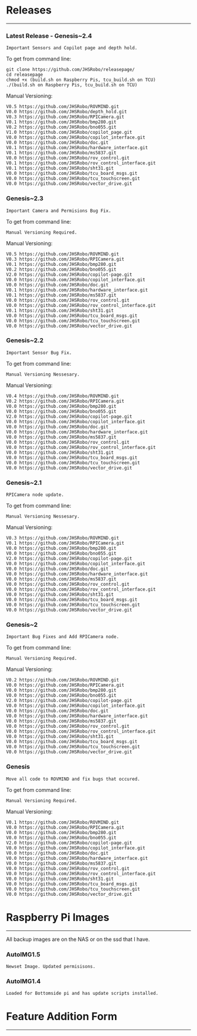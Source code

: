# Releases

-----------------------------

### Latest Release - Genesis~2.4

    Important Sensors and Copilot page and depth hold.

To get from command line:

    git clone https://github.com/JHSRobo/releasepage/
    cd releasepage
    chmod +x (build.sh on Raspberry Pis, tcu_build.sh on TCU)
    ./(build.sh on Raspberry Pis, tcu_build.sh on TCU)
    
Manual Versioning:

    V0.5 https://github.com/JHSRobo/ROVMIND.git
    V0.0 https://github.com/JHSRobo/depth_hold.git
    V0.3 https://github.com/JHSRobo/RPICamera.git
    V0.1 https://github.com/JHSRobo/bmp280.git
    V0.2 https://github.com/JHSRobo/bno055.git
    V1.0 https://github.com/JHSRobo/copilot_page.git
    V0.0 https://github.com/JHSRobo/copilot_interface.git
    V0.0 https://github.com/JHSRobo/doc.git
    V0.1 https://github.com/JHSRobo/hardware_interface.git
    V0.1 https://github.com/JHSRobo/ms5837.git
    V0.0 https://github.com/JHSRobo/rov_control.git
    V0.1 https://github.com/JHSRobo/rov_control_interface.git
    V0.1 https://github.com/JHSRobo/sht31.git
    V0.0 https://github.com/JHSRobo/tcu_board_msgs.git
    V0.0 https://github.com/JHSRobo/tcu_touchscreen.git
    V0.0 https://github.com/JHSRobo/vector_drive.git
    
### Genesis~2.3

    Important Camera and Permisions Bug Fix.

To get from command line:

    Manual Versioning Required.
    
Manual Versioning:

    V0.5 https://github.com/JHSRobo/ROVMIND.git
    V0.3 https://github.com/JHSRobo/RPICamera.git
    V0.1 https://github.com/JHSRobo/bmp280.git
    V0.2 https://github.com/JHSRobo/bno055.git
    V2.0 https://github.com/JHSRobo/copilot-page.git
    V0.0 https://github.com/JHSRobo/copilot_interface.git
    V0.0 https://github.com/JHSRobo/doc.git
    V0.1 https://github.com/JHSRobo/hardware_interface.git
    V0.1 https://github.com/JHSRobo/ms5837.git
    V0.0 https://github.com/JHSRobo/rov_control.git
    V0.0 https://github.com/JHSRobo/rov_control_interface.git
    V0.1 https://github.com/JHSRobo/sht31.git
    V0.0 https://github.com/JHSRobo/tcu_board_msgs.git
    V0.0 https://github.com/JHSRobo/tcu_touchscreen.git
    V0.0 https://github.com/JHSRobo/vector_drive.git

### Genesis~2.2

    Important Sensor Bug Fix.

To get from command line:

    Manual Versioning Nessesary.
    
Manual Versioning:

    V0.4 https://github.com/JHSRobo/ROVMIND.git
    V0.2 https://github.com/JHSRobo/RPICamera.git
    V0.0 https://github.com/JHSRobo/bmp280.git
    V0.0 https://github.com/JHSRobo/bno055.git
    V2.0 https://github.com/JHSRobo/copilot-page.git
    V0.0 https://github.com/JHSRobo/copilot_interface.git
    V0.0 https://github.com/JHSRobo/doc.git
    V0.0 https://github.com/JHSRobo/hardware_interface.git
    V0.0 https://github.com/JHSRobo/ms5837.git
    V0.0 https://github.com/JHSRobo/rov_control.git
    V0.0 https://github.com/JHSRobo/rov_control_interface.git
    V0.0 https://github.com/JHSRobo/sht31.git
    V0.0 https://github.com/JHSRobo/tcu_board_msgs.git
    V0.0 https://github.com/JHSRobo/tcu_touchscreen.git
    V0.0 https://github.com/JHSRobo/vector_drive.git

### Genesis~2.1

    RPICamera node update.

To get from command line:

    Manual Versioning Nessesary.
    
Manual Versioning:

    V0.3 https://github.com/JHSRobo/ROVMIND.git
    V0.1 https://github.com/JHSRobo/RPICamera.git
    V0.0 https://github.com/JHSRobo/bmp280.git
    V0.0 https://github.com/JHSRobo/bno055.git
    V2.0 https://github.com/JHSRobo/copilot-page.git
    V0.0 https://github.com/JHSRobo/copilot_interface.git
    V0.0 https://github.com/JHSRobo/doc.git
    V0.0 https://github.com/JHSRobo/hardware_interface.git
    V0.0 https://github.com/JHSRobo/ms5837.git
    V0.0 https://github.com/JHSRobo/rov_control.git
    V0.0 https://github.com/JHSRobo/rov_control_interface.git
    V0.0 https://github.com/JHSRobo/sht31.git
    V0.0 https://github.com/JHSRobo/tcu_board_msgs.git
    V0.0 https://github.com/JHSRobo/tcu_touchscreen.git
    V0.0 https://github.com/JHSRobo/vector_drive.git

### Genesis~2

    Important Bug Fixes and Add RPICamera node.

To get from command line:

    Manual Versioning Required.
    
Manual Versioning:

    V0.2 https://github.com/JHSRobo/ROVMIND.git
    V0.0 https://github.com/JHSRobo/RPICamera.git
    V0.0 https://github.com/JHSRobo/bmp280.git
    V0.0 https://github.com/JHSRobo/bno055.git
    V2.0 https://github.com/JHSRobo/copilot-page.git
    V0.0 https://github.com/JHSRobo/copilot_interface.git
    V0.0 https://github.com/JHSRobo/doc.git
    V0.0 https://github.com/JHSRobo/hardware_interface.git
    V0.0 https://github.com/JHSRobo/ms5837.git
    V0.0 https://github.com/JHSRobo/rov_control.git
    V0.0 https://github.com/JHSRobo/rov_control_interface.git
    V0.0 https://github.com/JHSRobo/sht31.git
    V0.0 https://github.com/JHSRobo/tcu_board_msgs.git
    V0.0 https://github.com/JHSRobo/tcu_touchscreen.git
    V0.0 https://github.com/JHSRobo/vector_drive.git
    
### Genesis

    Move all code to ROVMIND and fix bugs that occured.

To get from command line:

    Manual Versioning Required.
    
Manual Versioning:

    V0.1 https://github.com/JHSRobo/ROVMIND.git
    V0.0 https://github.com/JHSRobo/RPICamera.git
    V0.0 https://github.com/JHSRobo/bmp280.git
    V0.0 https://github.com/JHSRobo/bno055.git
    V2.0 https://github.com/JHSRobo/copilot-page.git
    V0.0 https://github.com/JHSRobo/copilot_interface.git
    V0.0 https://github.com/JHSRobo/doc.git
    V0.0 https://github.com/JHSRobo/hardware_interface.git
    V0.0 https://github.com/JHSRobo/ms5837.git
    V0.0 https://github.com/JHSRobo/rov_control.git
    V0.0 https://github.com/JHSRobo/rov_control_interface.git
    V0.0 https://github.com/JHSRobo/sht31.git
    V0.0 https://github.com/JHSRobo/tcu_board_msgs.git
    V0.0 https://github.com/JHSRobo/tcu_touchscreen.git
    V0.0 https://github.com/JHSRobo/vector_drive.git

# Raspberry Pi Images

--------------------------------

All backup images are on the NAS or on the ssd that I have.

### AutoIMG1.5

    Newset Image. Updated permisisons.
    
### AutoIMG1.4

    Loaded for Bottomside pi and has update scripts installed.

# Feature Addition Form

--------------------------------
